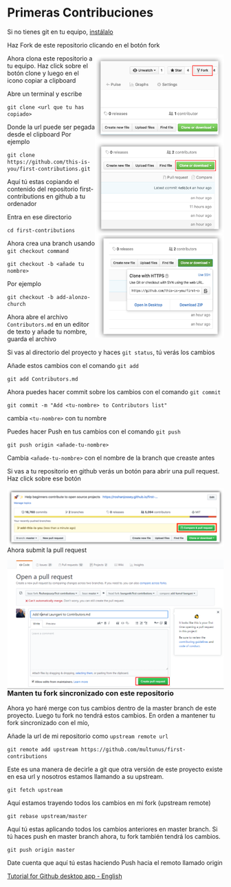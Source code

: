 # Primeras Contribuciones

Si no tienes git en tu equipo, [ instálalo ]( https://help.github.com/articles/set-up-git/ )

Haz Fork de este repositorio clicando en el botón fork

<img style="float: right;" width="300" src="assets/fork.png">

Ahora clona este repositorio a tu equipo. Haz click sobre el botón clone y luego en el icono copiar a clipboard

<img style="float: right;" width="300" src="assets/clone.png">
<img style="float: right;" width="300" src="assets/copy-to-clipboard.png">

Abre un terminal y escribe

```
git clone <url que tu has copiado>
```
Donde la url puede ser pegada desde el clipboard
Por ejemplo
```
git clone https://github.com/this-is-you/first-contributions.git
```
Aquí tú estas copiando el contenido del repositorio first-contributions en github a tu ordenador

Entra en ese directorio

```
cd first-contributions
```

Ahora crea una branch usando `git checkout command`

```
git checkout -b <añade tu nombre>
```
Por ejemplo
```
git checkout -b add-alonzo-church
```

Ahora abre el archivo `Contributors.md` en un editor de texto y añade tu nombre, guarda el archivo

Si vas al directorio del proyecto y haces `git status`, tú verás los cambios

Añade estos cambios con el comando `git add`

```
git add Contributors.md
```

Ahora puedes hacer commit sobre los cambios con el comando `git commit`

```
git commit -m "Add <tu-nombre> to Contributors list"
```
cambia `<tu-nombre>` con tu nombre

Puedes hacer Push en tus cambios con el comando `git push`

```
git push origin <añade-tu-nombre>
```
Cambia `<añade-tu-nombre>` con el nombre de la branch que creaste antes

Si vas a tu repositorio en github verás un botón para abrir una pull request. Haz click sobre ese botón

<img style="float: right;" src="assets/compare-and-pull.png">

Ahora submit la pull request 

<img style="float: right;" src="assets/submit-pull.png">

### Manten tu fork sincronizado con este repositorio

Ahora yo haré merge con tus cambios dentro de la master branch de este proyecto.
Luego tu fork no tendrá estos cambios. En orden a mantener tu fork sincronizado con el mío,

Añade la url de mi repositorio como `upstream remote url`

```
git remote add upstream https://github.com/multunus/first-contributions
```
Este es una manera de decirle a git que otra versión de este proyecto existe en esa url y nosotros estamos llamando a su upstream.

```
git fetch upstream
```
Aquí estamos trayendo todos los cambios en mi fork (upstream remote)

```
git rebase upstream/master
```
Aquí tú estas aplicando todos los cambios anteriores en master branch.
Si tú haces push en master branch ahora, tu fork también tendrá los cambios.
```
git push origin master
```
Date cuenta que aquí tú estas haciendo Push hacia el remoto llamado origin

[Tutorial for Github desktop app - English](github-desktop-tutorial.md)
